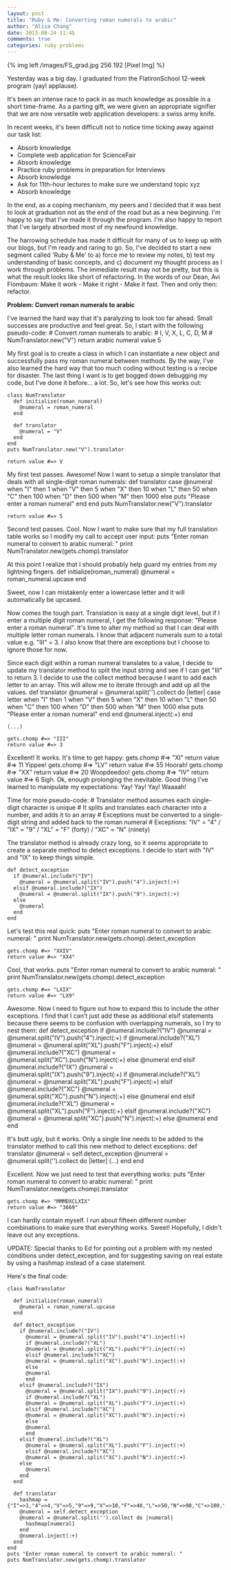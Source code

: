 ```yaml
---
layout: post
title: "Ruby & Me: Converting roman numerals to arabic"
author: "Alisa Chang"
date: 2013-08-24 11:45
comments: true
categories: ruby problems
---
```


{% img left /images/FS_grad.jpg 256 192 [Pixel Img] %}

Yesterday was a big day. I graduated from the FlatironSchool 12-week program (yay! applause). 

It's been an intense race to pack in as much knowledge as possible in a short time-frame. As a parting gift, we were given an appropriate signifier that we are now versatile web application developers: a swiss army knife. 

In recent weeks, it's been difficult not to notice time ticking away against our task list: <br>
- Absorb knowledge<br>
- Complete web application for ScienceFair<br>
- Absorb knowledge<br>
- Practice ruby problems in preparation for Interviews<br>
- Absorb knowledge<br>
- Ask for 11th-hour lectures to make sure we understand topic xyz<br>
- Absorb knowledge<br>

In the end, as a coping mechanism, my peers and I decided that it was best to look at graduation not as the end of the road but as a new beginning. I'm happy to say that I've made it through the program. I'm also happy to report that I've largely absorbed most of my newfound knowledge. 

The harrowing schedule has made it difficult for many of us to keep up with our blogs, but I'm ready and raring to go. So, I've decided to start a new segment called 'Ruby & Me' to a) force me to review my notes, b) test my understanding of basic concepts, and c) document my thought process as I work through problems. The immediate result may not be pretty, but this is what the result looks like short of refactoring. In the words of our Dean, Avi Flombaum: Make it work - Make it right - Make it fast. Then and only then: refactor.

**Problem: Convert roman numerals to arabic**

I've learned the hard way that it's paralyzing to look too far ahead. Small successes are productive and feel great. So, I start with the following pseudo-code:
    # Convert roman numerals to arabic:
    # I, V, X, L, C, D, M
    # NumTranslator.new("V") return arabic numeral value 5

My first goal is to create a class in which I can instantiate a new object and successfully pass my roman numeral between methods. By the way, I've also learned the hard way that too much coding without testing is a recipe for disaster. The last thing I want is to get bogged down debugging my code, but I've done it before... a lot. So, let's see how this works out:

    class NumTranslator
      def initialize(roman_numeral)
        @numeral = roman_numeral
      end

      def translator
        @numeral = "V" 
      end
    end
    puts NumTranslator.new("V").translator

    return value #=> V

My first test passes. Awesome! Now I want to setup a simple translator that deals with all single-digit roman numerals:
    def translator
        case @numeral
        when "I" then 1
        when "V" then 5
        when "X" then 10
        when "L" then 50
        when "C" then 100
        when "D" then 500
        when "M" then 1000
        else
        puts "Please enter a roman numeral"
      end 
    end
    puts NumTranslator.new("V").translator

    return value #=> 5

Second test passes. Cool. Now I want to make sure that my full translation table works so I modify my call to accept user input:
    puts "Enter roman numeral to convert to arabic numeral: "
    print NumTranslator.new(gets.chomp).translator

At this point I realize that I should probably help guard my entries from my lightning fingers.
    def initialize(roman_numeral)
      @numeral = roman_numeral.upcase
    end

Sweet, now I can mistakenly enter a lowercase letter and it will automatically be upcased.

Now comes the tough part. Translation is easy at a single digit level, but if I enter a multiple digit roman numeral, I get the following response: "Please enter a roman numeral". It's time to alter my method so that I can deal with multiple letter roman numerals. I know that adjacent numerals sum to a total value e.g. "III" = 3. I also know that there are exceptions but I choose to ignore those for now.

Since each digit within a roman numeral translates to a value, I decide to update my translator method to split the input string and see if I can get "III" to return 3. I decide to use the collect method because I want to add each letter to an array. This will allow me to iterate through and add up all the values.
    def translator
      @numeral = @numeral.split('').collect do |letter|
        case letter
        when "I" then 1
        when "V" then 5
        when "X" then 10
        when "L" then 50
        when "C" then 100
        when "D" then 500
        when "M" then 1000
        else
          puts "Please enter a roman numeral"
        end
      end
      @numeral.inject(:+)
    end

    (...)
    
    gets.chomp #=> "III"
    return value #=> 3

Excellent! It works. It's time to get happy:
    gets.chomp #=> "XI"
    return value #=> 11
Yippee!
    gets.chomp #=> "LV"
    return value #=> 55
Hoorah!
    gets.chomp #=> "XX"
    return value #=> 20
Woopdeedoo!
    gets.chomp #=> "IV"
    return value #=> 6
Sigh. Ok, enough prolonging the inevitable. Good thing I've learned to manipulate my expectations: Yay! Yay! Yay! Waaaah! 

Time for more pseudo-code:
    # Translator method assumes each single-digit character is unique
    # It splits and translates each character into a number, and adds it to an array
    # Exceptions must be converted to a single-digit string and added back to the roman numeral
    # Exceptions: "IV" = "4" / "IX" = "9" / "XL" = "F" (forty) / "XC" = "N" (ninety)

The translator method is already crazy long, so it seems appropriate to create a separate method to detect exceptions. I decide to start with "IV" and "IX" to keep things simple.

    def detect_exception
      if @numeral.include?("IV")
        @numeral = @numeral.split("IV").push("4").inject(:+)
      elsif @numeral.include?("IX")
        @numeral = @numeral.split("IX").push("9").inject(:+)
      else
        @numeral
      end
    end

Let's test this real quick:
    puts "Enter roman numeral to convert to arabic numeral: "
    print NumTranslator.new(gets.chomp).detect_exception
    
    gets.chomp #=> "XXIV"
    return value #=> "XX4"

Cool, that works.
    puts "Enter roman numeral to convert to arabic numeral: "
    print NumTranslator.new(gets.chomp).detect_exception

    gets.chomp #=> "LXIX"
    return value #=> "LX9"

Awesome. Now I need to figure out how to expand this to include the other exceptions. I find that I can't just add these as additional elsif statements because there seems to be confusion with overlapping numerals, so I try to nest them:
    def detect_exception
        if @numeral.include?("IV")
          @numeral = @numeral.split("IV").push("4").inject(:+)
          if @numeral.include?("XL")
          @numeral = @numeral.split("XL").push("F").inject(:+)
          elsif @numeral.include?("XC")
          @numeral = @numeral.split("XC").push("N").inject(:+)
          else
          @numeral
          end
        elsif @numeral.include?("IX")
          @numeral = @numeral.split("IX").push("9").inject(:+)
          if @numeral.include?("XL")
          @numeral = @numeral.split("XL").push("F").inject(:+)
          elsif @numeral.include?("XC")
          @numeral = @numeral.split("XC").push("N").inject(:+)
          else
          @numeral
          end
        elsif @numeral.include?("XL")
          @numeral = @numeral.split("XL").push("F").inject(:+)
          elsif @numeral.include?("XC")
          @numeral = @numeral.split("XC").push("N").inject(:+)
        else
          @numeral
        end
      end

It's butt ugly, but it works. Only a single line needs to be added to the translator method to call this new method to detect exceptions:
    def translator
      @numeral = self.detect_exception
      @numeral = @numeral.split('').collect do |letter|
      (...)
      end
    end

Excellent. Now we just need to test that everything works:
    puts "Enter roman numeral to convert to arabic numeral: "
    print NumTranslator.new(gets.chomp).translator

    gets.chomp #=> "MMMDXCLXIX"
    return value #=> "3669"

I can hardly contain myself. I run about fifteen different number combinations to make sure that everything works. Sweet! Hopefully, I didn't leave out any exceptions. 

UPDATE: Special thanks to Ed for pointing out a problem with my nested conditions under detect_exception, and for suggesting saving on real estate by using a hashmap instead of a case statement.

Here's the final code:

    class NumTranslator

      def initialize(roman_numeral)
        @numeral = roman_numeral.upcase
      end

      def detect_exception
        if @numeral.include?("IV")
          @numeral = @numeral.split("IV").push("4").inject(:+)
          if @numeral.include?("XL")
          @numeral = @numeral.split("XL").push("F").inject(:+)
          elsif @numeral.include?("XC")
          @numeral = @numeral.split("XC").push("N").inject(:+)
          else
          @numeral
          end
        elsif @numeral.include?("IX")
          @numeral = @numeral.split("IX").push("9").inject(:+)
          if @numeral.include?("XL")
          @numeral = @numeral.split("XL").push("F").inject(:+)
          elsif @numeral.include?("XC")
          @numeral = @numeral.split("XC").push("N").inject(:+)
          else
          @numeral
          end
        elsif @numeral.include?("XL")
          @numeral = @numeral.split("XL").push("F").inject(:+)
          elsif @numeral.include?("XC")
          @numeral = @numeral.split("XC").push("N").inject(:+)
        else
          @numeral
        end
      end

      def translator
        hashmap = {"I"=>1,"4"=>4,"V"=>5,"9"=>9,"X"=>10,"F"=>40,"L"=>50,"N"=>90,"C"=>100,"D"=>500,"M"=>1000}
        @numeral = self.detect_exception
        @numeral = @numeral.split('').collect do |numeral|
          hashmap[numeral]
        end
        @numeral.inject(:+)  
      end
    end
    puts "Enter roman numeral to convert to arabic numeral: "
    puts NumTranslator.new(gets.chomp).translator